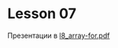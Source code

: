 # Lesson 07

Презентации в [l8_array-for.pdf](https://github.com/ait-tr/cohort40.2/blob/main/basic_programming/lesson_08/presentation/l8_array-for.pdf)
